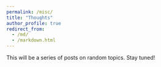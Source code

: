```yaml
---
permalink: /misc/
title: "Thoughts"
author_profile: true
redirect_from: 
  - /md/
  - /markdown.html
---
```


This will be a series of posts on random topics. Stay tuned!
